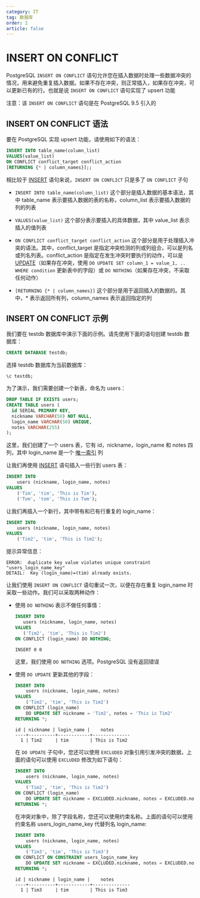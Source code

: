 ```yaml
---
category: IT
tag: 数据库
order: 2
article: false
---
```


# INSERT ON CONFLICT

PostgreSQL `INSERT ON CONFLICT` 语句允许您在插入数据时处理一些数据冲突的情况，用来避免重复插入数据。如果不存在冲突，则正常插入，如果存在冲突，可以更新已有的行。也就是说 `INSERT ON CONFLICT` 语句实现了 upsert 功能

注意：该 `INSERT ON CONFLICT` 语句是在 PostgreSQL 9.5 引入的

## INSERT ON CONFLICT 语法

要在 PostgreSQL 实现 upsert 功能，请使用如下的语法：

```sql
INSERT INTO table_name(column_list)
VALUES(value_list)
ON CONFLICT conflict_target conflict_action
[RETURNING {* | column_names}];;
```

相比较于 [INSERT](./insert.md) 语句来说，`INSERT ON CONFLICT` 只是多了 `ON CONFLICT` 子句

- `INSERT INTO table_name(column_list)` 这个部分是插入数据的基本语法，其中 table_name 表示要插入数据的表的名称，column_list 表示要插入数据的列的列表

- `VALUES(value_list)` 这个部分表示要插入的具体数据，其中 value_list 表示插入的值列表

- `ON CONFLICT conflict_target conflict_action` 这个部分是用于处理插入冲突的语法。其中，conflict_target 是指定冲突检测的列或列组合，可以是列名或列名列表。conflict_action 是指定在发生冲突时要执行的动作，可以是 [UPDATE](./update.mds)（如果存在冲突，使用 `DO UPDATE SET column_1 = value_1, .. WHERE condition` 更新表中的字段）或 `DO NOTHING`（如果存在冲突，不采取任何动作）

- `[RETURNING {* | column_names}]` 这个部分是用于返回插入的数据的。其中，* 表示返回所有列，column_names 表示返回指定的列

## INSERT ON CONFLICT 示例

我们要在 testdb 数据库中演示下面的示例。请先使用下面的语句创建 testdb 数据库：

```sql
CREATE DATABASE testdb;
```

选择 testdb 数据库为当前数据库：

```postgresql
\c testdb;
```

为了演示，我们需要创建一个新表，命名为 users：

```sql
DROP TABLE IF EXISTS users;
CREATE TABLE users (
  id SERIAL PRIMARY KEY,
  nickname VARCHAR(50) NOT NULL,
  login_name VARCHAR(50) UNIQUE,
  notes VARCHAR(255)
);
```

这里，我们创建了一个 users 表，它有 id，nickname，login_name 和 notes 四列，其中 login_name 是一个 [唯一索引](../database-and-table/unique.md) 列

让我们再使用 [INSERT](./insert.md) 语句插入一些行到 users 表：

```sql
INSERT INTO
    users (nickname, login_name, notes)
VALUES
    ('Tim', 'tim', 'This is Tim'),
    ('Tom', 'tom', 'This is Tom');
```

让我们再插入一个新行，其中带有和已有行重复的 login_name：

```sql
INSERT INTO
    users (nickname, login_name, notes)
VALUES
    ('Tim2', 'tim', 'This is Tim2');
```

提示异常信息：

```text
ERROR:  duplicate key value violates unique constraint "users_login_name_key"
DETAIL:  Key (login_name)=(tim) already exists.
```

让我们使用 `INSERT ON CONFLICT` 语句重试一次，以便在存在重复 login_name 时采取一些动作。我们可以采取两种动作：

- 使用 `DO NOTHING` 表示不做任何事情：

   ```sql
   INSERT INTO
      users (nickname, login_name, notes)
   VALUES
      ('Tim2', 'tim', 'This is Tim2')
   ON CONFLICT (login_name) DO NOTHING;
   ```

   ```text
   INSERT 0 0
   ```

  这里，我们使用 `DO NOTHING` 选项。PostgreSQL 没有返回错误

- 使用 `DO UPDATE` 更新其他的字段：

    ```sql
    INSERT INTO
        users (nickname, login_name, notes)
    VALUES
        ('Tim2', 'tim', 'This is Tim2')
    ON CONFLICT (login_name)
        DO UPDATE SET nickname = 'Tim2', notes = 'This is Tim2'
    RETURNING *;
    ```

    ```text
    id | nickname | login_name |    notes
    ----+----------+------------+--------------
      1 | Tim2     | tim        | This is Tim2
    ```

    在 `DO UPDATE` 子句中，您还可以使用 `EXCLUDED` 对象引用引发冲突的数据，上面的语句可以使用 `EXCLUDED` 修改为如下语句：

    ```sql
    INSERT INTO
        users (nickname, login_name, notes)
    VALUES
        ('Tim2', 'tim', 'This is Tim2')
    ON CONFLICT (login_name)
        DO UPDATE SET nickname = EXCLUDED.nickname, notes = EXCLUDED.notes
    RETURNING *;
    ```

    在冲突对象中，除了字段名称，您还可以使用约束名称。上面的语句可以使用约束名称 users_login_name_key 代替列名 login_name:

    ```sql
    INSERT INTO
        users (nickname, login_name, notes)
    VALUES
        ('Tim3', 'tim', 'This is Tim3')
    ON CONFLICT ON CONSTRAINT users_login_name_key
        DO UPDATE SET nickname = EXCLUDED.nickname, notes = EXCLUDED.notes
    RETURNING *;
    ```

    ```text
    id | nickname | login_name |    notes
    ----+----------+------------+--------------
      1 | Tim3     | tim        | This is Tim3
    ```